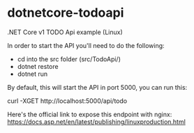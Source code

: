 # dotnetcore-todoapi
.NET Core v1 TODO Api example (Linux)

In order to start the API you'll need to do the following:

- cd into the src folder (src/TodoApi/)
- dotnet restore
- dotnet run

By default, this will start the API in port 5000, you can run this:

curl -XGET http://localhost:5000/api/todo

Here's the official link to expose this endpoint with nginx: https://docs.asp.net/en/latest/publishing/linuxproduction.html
